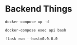 # Backend Things

`docker-compose up -d`

`docker-compose exec api bash`

`flask run --host=0.0.0.0`
